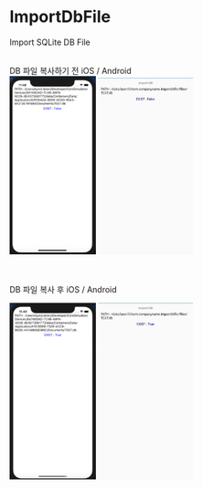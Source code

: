 # ImportDbFile
Import SQLite DB File

<br>
DB 파일 복사하기 전
iOS / Android

<div>
<img src="https://github.com/kei-soft/ImportDbFile/blob/master/ios1.PNG" width="30%"></img>
<img src="https://github.com/kei-soft/ImportDbFile/blob/master/android1.jpg" width="33%"></img>
</div>
<br>
<br>

DB 파일 복사 후
iOS / Android

<div>
<img src="https://github.com/kei-soft/ImportDbFile/blob/master/ios2.PNG" width="30%"></img>
<img src="https://github.com/kei-soft/ImportDbFile/blob/master/android2.jpg" width="33%"></img>
</div>
